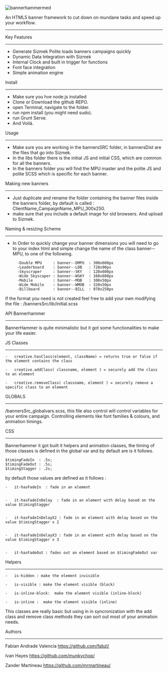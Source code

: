 ![bannerhammermed](https://cloud.githubusercontent.com/assets/213993/8670507/b09bb79e-2a15-11e5-9204-fd1a2115f14c.jpg)


An HTML5 banner framework to cut down on mundane tasks and speed up your workflow.
__________________________________________________________________________________


Key Features
__________________________________________________________________________________


- Generate Sizmek Polite loads banners campaigns quickly
- Dynamic Data Integration with Sizmek
- Internal Clock and built in trigger for functions 
- Font face integration
- Simple animation engine


Install 
__________________________________________________________________________________

 - Make sure you hve node.js installed
 - Clone or Download the github REPO.
 - open Terminal, navigate to the folder.
 - run npm install (you might need sudo).
 - run Grunt Serve.
 - And Voilá.

Usage
__________________________________________________________________________________



 - Make sure you are working in the bannersSRC folder, in bannersDist are the files that go into Sizmek.
 - In the libs folder there is the initial JS and initial CSS, which are common for all the banners.
 - In the banners folder you will find the MPU master and the polite JS and polite SCSS which is specific for each banner.

Making new banners
__________________________________________________________________________________


- Just duplicate and rename the folder containing the banner files inside the banners folder, by default is  called : ClientName_CampaignName_MPU_300x250. 
- make sure that you include a default image for old browsers.  And upload to Sizmek.


Naming & resizing Scheme 
__________________________________________________________________________________

- In Order to quickly change your banner dimensions  you will need to go to your index html and simple change the name of the class banner--MPU, to one of the following.  

		-Double MPU		: banner--DMPU	: 300x600px
		-Leaderboard	: banner--LDB	: 728x90px
		-Skyscraper 	: banner--SKY	: 120x600px
		-Wide Skyscaper : banner--WSKY	: 160x600px 
		-Mobile 		: banner--MOB	: 300x50px
		-Wide Mobile 	: banner--WMOB	: 320x50px
		-Billboard 		: banner--BILL	: 970x250px

If the format you need is not created feel free to add your own modifying the file : /bannersSrc/lib/initial.scss


API  Bannerhammer
__________________________________________________________________________________

BannerHammer is quite minimalistic but it got some functionalities to make your life easier. 

JS Classes
__________________________________________________________________________________

	-	creative.hasClass(element, className) = returns true or false if the element contains the class  

	-	creative.addClass( classname, element ) = securely add the class to an element

	-	creative.removeClass( classname, element ) = securely remove a specific class to an element 

GLOBALS 
__________________________________________________________________________________


/bannersSrc_globalvars.scss, this file also control will control variables for your entire campaign. 
Controlling elements like font families &  colours, and animation timings.

CSS 
__________________________________________________________________________________


Bannerhammer it got built it helpers and animation classes, the timing of those classes is defined in the global var and by default are is it follows.

	$timingFadeIn  : .5s; 
	$timingFadeOut : .5s; 
	$timingStagger : .2s;


by default those values are defined as it follows :


	-	it-hasFadeIn  : fade in an element
	

	-	it-hasFadeInDelay  : fade in an element with delay based on the value $timingStagger
	

	-	it-hasFadeInDelayX2 : fade in an element with delay based on the value $timingStagger x 2 


	-	it-hasFadeInDelayX3 : fade in an element with delay based on the value $timingStagger x 3 


	-	it-hasFadeOut : fades out an element based on $timingFadeOut var 


Helpers
__________________________________________________________________________________



	-	is-hidden : make the element invisible 

	-	is-visible : make the element visible (block)

	-	is-inline-block:  make the element visible (inline-block)

	-	is-inline :  make the element visible (inline)



This classes are really basic but using in in syncronization with the add class and remove class methods they can sort out most of your animation needs.


Authors
__________________________________________________________________________________


Fabian Andrade Valencia
https://github.com/fabzl/

Ivan Hayes
https://github.com/munkychop/

Zander Martineau
https://github.com/mrmartineau/
  



